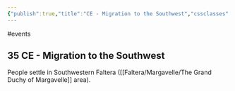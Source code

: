 ```yaml
---
{"publish":true,"title":"CE - Migration to the Southwest","cssclasses":""}
---
```




#events

## 35 CE - Migration to the Southwest

People settle in Southwestern Faltera ([[Faltera/Margavelle/The Grand Duchy of Margavelle]] area).
